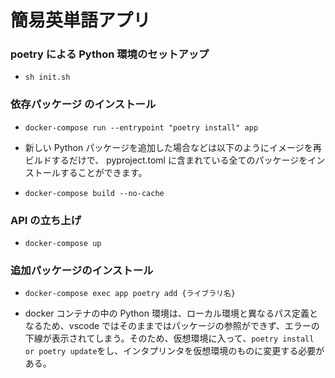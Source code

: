# 簡易英単語アプリ

### poetry による Python 環境のセットアップ

- `sh init.sh`

### 依存パッケージ のインストール

- `docker-compose run --entrypoint "poetry install" app`

- 新しい Python パッケージを追加した場合などは以下のようにイメージを再ビルドするだけで、 pyproject.toml に含まれている全てのパッケージをインストールすることができます。

- `docker-compose build --no-cache`

### API の立ち上げ

- `docker-compose up`

### 追加パッケージのインストール

- `docker-compose exec app poetry add {ライブラリ名}`

- docker コンテナの中の Python 環境は、ローカル環境と異なるパス定義となるため、vscode ではそのままではパッケージの参照ができず、エラーの下線が表示されてしまう。そのため、仮想環境に入って、`poetry install or poetry update`をし、インタプリンタを仮想環境のものに変更する必要がある。
